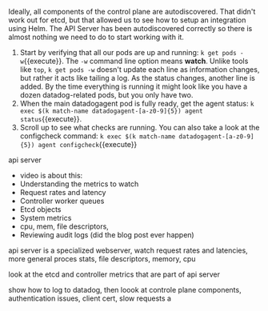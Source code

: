 Ideally, all components of the control plane are autodiscovered. That didn't work out for etcd, but that allowed us to see how to setup an integration using Helm. The API Server has been autodiscovered correctly so there is almost nothing we need to do to start working with it. 

1.  Start by verifying that all our pods are up and running: `k get pods -w`{{execute}}. The `-w` command line option means **watch**. Unlike tools like `top`, `k get pods -w` doesn't update each line as information changes, but rather it acts like tailing a log. As the status changes, another line is added. By the time everything is running it might look like you have a dozen datadog-related pods, but you only have two. 
1.  When the main datadogagent pod is fully ready, get the agent status: `k exec $(k match-name datadogagent-[a-z0-9]{5}) agent status`{{execute}}. 
1.  Scroll up to see what checks are running. You can also take a look at the configcheck command: `k exec $(k match-name datadogagent-[a-z0-9]{5}) agent configcheck`{{execute}}

api server

- video is about this:
- Understanding the metrics to watch
- Request rates and latency
- Controller worker queues
- Etcd objects
- System metrics
- cpu, mem, file descriptors, 
- Reviewing audit logs (did the blog post ever happen)

api server is a specialized webserver, watch request rates and latencies, more general proces stats, file descriptors, memory, cpu

look at the etcd and controller metrics that are part of api server

show how to log to datadog, then loook at controle plane components, authentication issues, client cert, slow requests
a
